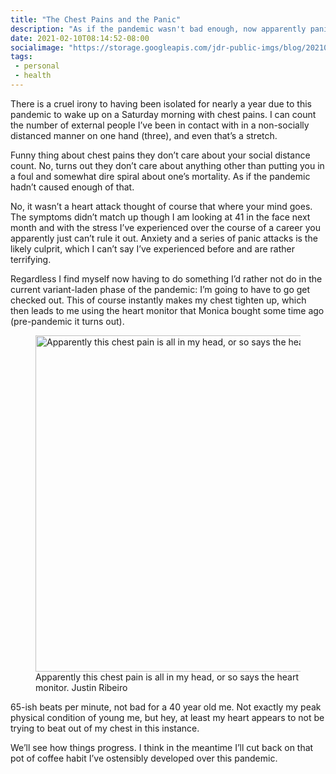 ```yaml
---
title: "The Chest Pains and the Panic"
description: "As if the pandemic wasn't bad enough, now apparently panic attacks are a thing I get to deal with."
date: 2021-02-10T08:14:52-08:00
socialimage: "https://storage.googleapis.com/jdr-public-imgs/blog/20210210-heart-beats-monitor-800.jpg"
tags:
 - personal
 - health
---
```


There is a cruel irony to having been isolated for nearly a year due to this pandemic to wake up on a Saturday morning with chest pains. I can count the number of external people I’ve been in contact with in a non-socially distanced manner on one hand (three), and even that’s a stretch.

Funny thing about chest pains they don’t care about your social distance count. No, turns out they don’t care about anything other than putting you in a foul and somewhat dire spiral about one’s mortality. As if the pandemic hadn’t caused enough of that.

No, it wasn’t a heart attack thought of course that where your mind goes. The symptoms didn’t match up though I am looking at 41 in the face next month and with the stress I’ve experienced over the course of a career you apparently just can’t rule it out. Anxiety and a series of panic attacks is the likely culprit, which I can’t say I’ve experienced before and are rather terrifying.

Regardless I find myself now having to do something I’d rather not do in the current variant-laden phase of the pandemic: I’m going to have to go get checked out. This of course instantly makes my chest tighten up, which then leads to me using the heart monitor that Monica bought some time ago (pre-pandemic it turns out).

<figure aria-label="media" role="group" itemscope="" itemprop="associatedMedia" itemtype="http://schema.org/ImageObject">
  <picture>
    <source srcset="https://storage.googleapis.com/jdr-public-imgs/blog/20210210-heart-beats-monitor-640.webp 640w,
                    https://storage.googleapis.com/jdr-public-imgs/blog/20210210-heart-beats-monitor-800.webp 800w,
                    https://storage.googleapis.com/jdr-public-imgs/blog/20210210-heart-beats-monitor-1024.webp 1024w,
                    https://storage.googleapis.com/jdr-public-imgs/blog/20210210-heart-beats-monitor-1280.webp 1280w,
                    https://storage.googleapis.com/jdr-public-imgs/blog/20210210-heart-beats-monitor-1600.webp 1600w"
            sizes="(min-width: 800px) 800px, 100vw" type="image/webp">
    <source srcset="https://storage.googleapis.com/jdr-public-imgs/blog/20210210-heart-beats-monitor-640.jpg 640w,
                    https://storage.googleapis.com/jdr-public-imgs/blog/20210210-heart-beats-monitor-800.jpg 800w,
                    https://storage.googleapis.com/jdr-public-imgs/blog/20210210-heart-beats-monitor-1024.jpg 1024w,
                    https://storage.googleapis.com/jdr-public-imgs/blog/20210210-heart-beats-monitor-1280.jpg 1280w,
                    https://storage.googleapis.com/jdr-public-imgs/blog/20210210-heart-beats-monitor-1600.jpg 1600w"
            sizes="(min-width: 800px) 800px, 100vw" type="image/jpg">
    <img decoding="async" loading="lazy" width="800" height="538" src="https://storage.googleapis.com/jdr-public-imgs/blog/20210210-heart-beats-monitor-800.jpg" alt="Apparently this chest pain is all in my head, or so says the heart monitor.">
  </picture>
  <figcaption itemprop="caption description">
    <span aria-hidden="true">Apparently this chest pain is all in my head, or so says the heart monitor.</span>
    <span class="author" itemprop="copyrightHolder">Justin Ribeiro</span>
  </figcaption>
</figure>

65-ish beats per minute, not bad for a 40 year old me. Not exactly my peak physical condition of young me, but hey, at least my heart appears to not be trying to beat out of my chest in this instance.

We’ll see how things progress. I think in the meantime I’ll cut back on that pot of coffee habit I’ve ostensibly developed over this pandemic.
